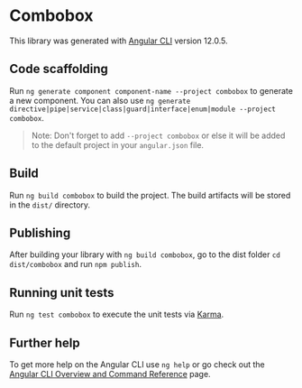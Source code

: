 # Combobox

This library was generated with [Angular CLI](https://github.com/angular/angular-cli) version 12.0.5.

## Code scaffolding

Run `ng generate component component-name --project combobox` to generate a new component. You can also use `ng generate directive|pipe|service|class|guard|interface|enum|module --project combobox`.

> Note: Don't forget to add `--project combobox` or else it will be added to the default project in your `angular.json` file.

## Build

Run `ng build combobox` to build the project. The build artifacts will be stored in the `dist/` directory.

## Publishing

After building your library with `ng build combobox`, go to the dist folder `cd dist/combobox` and run `npm publish`.

## Running unit tests

Run `ng test combobox` to execute the unit tests via [Karma](https://karma-runner.github.io).

## Further help

To get more help on the Angular CLI use `ng help` or go check out the [Angular CLI Overview and Command Reference](https://angular.io/cli) page.
